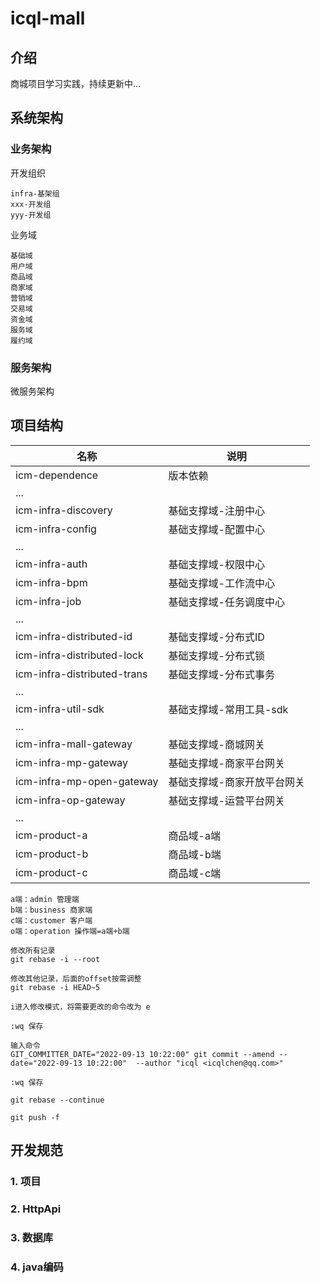 # icql-mall

## 介绍

商城项目学习实践，持续更新中...

## 系统架构

### 业务架构

开发组织

```
infra-基架组
xxx-开发组
yyy-开发组
```

业务域

```
基础域
用户域
商品域
商家域
营销域
交易域
资金域
服务域
履约域
```

### 服务架构

微服务架构

## 项目结构

| 名称                          | 说明             | 
|-----------------------------|----------------|
| icm-dependence              | 版本依赖           |
| ...                         |                |
| icm-infra-discovery         | 基础支撑域-注册中心     |
| icm-infra-config            | 基础支撑域-配置中心     |
| ...                         |                |
| icm-infra-auth              | 基础支撑域-权限中心     |
| icm-infra-bpm               | 基础支撑域-工作流中心    |
| icm-infra-job               | 基础支撑域-任务调度中心   |
| ...                         |                |
| icm-infra-distributed-id    | 基础支撑域-分布式ID    |
| icm-infra-distributed-lock  | 基础支撑域-分布式锁     |
| icm-infra-distributed-trans | 基础支撑域-分布式事务    |
| ...                         |                |
| icm-infra-util-sdk          | 基础支撑域-常用工具-sdk |
| ...                         |                |
| icm-infra-mall-gateway      | 基础支撑域-商城网关     |
| icm-infra-mp-gateway        | 基础支撑域-商家平台网关   |
| icm-infra-mp-open-gateway   | 基础支撑域-商家开放平台网关 |
| icm-infra-op-gateway        | 基础支撑域-运营平台网关   |
| ...                         |                |
| icm-product-a               | 商品域-a端         |
| icm-product-b               | 商品域-b端         |
| icm-product-c               | 商品域-c端         |

```
a端：admin 管理端
b端：business 商家端
c端：customer 客户端
o端：operation 操作端=a端+b端
```

```
修改所有记录
git rebase -i --root

修改其他记录，后面的offset按需调整
git rebase -i HEAD~5

i进入修改模式，将需要更改的命令改为 e

:wq 保存

输入命令 
GIT_COMMITTER_DATE="2022-09-13 10:22:00" git commit --amend --date="2022-09-13 10:22:00"  --author "icql <icqlchen@qq.com>"

:wq 保存

git rebase --continue

git push -f

```

## 开发规范

### 1. 项目

### 2. HttpApi

### 3. 数据库

### 4. java编码
